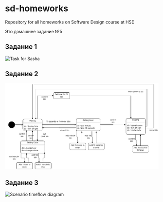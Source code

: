 # sd-homeworks
Repository for all homeworks on Software Design course at HSE

Это домашнее задание №5

## Задание 1
![Task for Sasha](todo.png)

## Задание 2
![State state machine](ht05-state-diagram.png)

## Задание 3
![Scenario timeflow diagram](todo.png)
